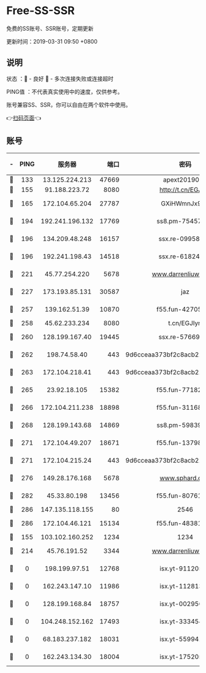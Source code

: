 # Free-SS-SSR

免费的SS账号、SSR账号，定期更新

更新时间：2019-03-31 09:50 +0800

## 说明

状态     ：🙂 - 良好 🙁 - 多次连接失败或连接超时

PING值   ：不代表真实使用中的速度，仅供参考。

账号兼容SS、SSR，你可以自由在两个软件中使用。

👉[扫码页面](https://liesauer.github.io/Free-SS-SSR/)👈

## 账号

|-|PING|服务器|端口|密码|加密方式|区域|
|:----:|:----:|:-----:|-----:|:----:|:----:|:----:|
|🙂|133|13.125.224.213|47669|apext2019001|chacha20|KR|
|🙂|155|91.188.223.72|8080|http://t.cn/EGJIyrl|rc4-md5|RU|
|🙂|165|172.104.65.204|27787|GXiHWmnJx94S|aes-256-cfb|JP|
|🙂|194|192.241.196.132|17769|ss8.pm-75457473|aes-256-cfb|US|
|🙂|196|134.209.48.248|16157|ssx.re-09958168|aes-256-cfb|US|
|🙂|196|192.241.198.43|14518|ssx.re-61824417|aes-256-cfb|US|
|🙂|221|45.77.254.220|5678|www.darrenliuwei.com|aes-256-cfb|SG|
|🙂|227|173.193.85.131|30587|jaz|aes-256-cfb|US|
|🙂|257|139.162.51.39|10870|f55.fun-42705355|aes-256-cfb|SG|
|🙂|258|45.62.233.234|8080|t.cn/EGJIyrl|rc4-md5|CA|
|🙂|260|128.199.167.40|19445|ssx.re-57669332|aes-256-cfb|SG|
|🙂|262|198.74.58.40|443|9d6cceaa373bf2c8acb22e60b6a58be6|aes-256-cfb|US|
|🙂|263|172.104.218.41|443|9d6cceaa373bf2c8acb22e60b6a58be6|aes-256-cfb|US|
|🙂|265|23.92.18.105|15382|f55.fun-77182272|aes-256-cfb|US|
|🙂|266|172.104.211.238|18898|f55.fun-31168082|aes-256-cfb|US|
|🙂|268|128.199.143.68|14869|ss8.pm-59839550|aes-256-cfb|SG|
|🙂|271|172.104.49.207|18671|f55.fun-13798673|aes-256-cfb|SG|
|🙂|271|172.104.215.24|443|9d6cceaa373bf2c8acb22e60b6a58be6|aes-256-cfb|US|
|🙂|276|149.28.176.168|5678|www.sphard.com|aes-256-cfb|AU|
|🙂|282|45.33.80.198|13456|f55.fun-80761096|aes-256-cfb|US|
|🙂|286|147.135.118.155|80|2546|chacha20|US|
|🙂|286|172.104.46.121|15134|f55.fun-48381477|aes-256-cfb|SG|
|🙂|155|103.102.160.252|1234|1234|rc4-md5|JP|
|🙂|214|45.76.191.52|3344|www.darrenliuwei.com|aes-256-cfb|JP|
|🙁|0|198.199.97.51|12768|isx.yt-91120534|aes-256-cfb|US|
|🙁|0|162.243.147.10|11986|isx.yt-11281384|aes-256-cfb|US|
|🙁|0|128.199.168.84|18757|isx.yt-00295653|aes-256-cfb|SG|
|🙁|0|104.248.152.162|17493|isx.yt-33345420|aes-256-cfb|SG|
|🙁|0|68.183.237.182|18031|isx.yt-55994128|aes-256-cfb|SG|
|🙁|0|162.243.134.30|18004|isx.yt-17520529|aes-256-cfb|US|
